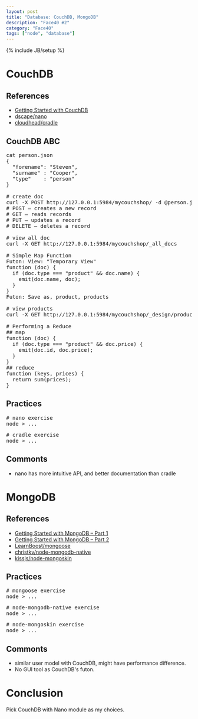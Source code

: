 ```yaml
---
layout: post
title: "Database: CouchDB, MongoDB"
description: "Face40 #2"
category: "Face40"
tags: ["node", "database"]
---
```

{% include JB/setup %}

# CouchDB

## References
* [Getting Started with CouchDB](http://net.tutsplus.com/tutorials/getting-started-with-couchdb/)
* [dscape/nano](https://github.com/dscape/nano)
* [cloudhead/cradle](https://github.com/cloudhead/cradle)

## CouchDB ABC
<pre>
cat person.json
{
  "forename": "Steven",
  "surname" : "Cooper",
  "type"    : "person"
}

# create doc
curl -X POST http://127.0.0.1:5984/mycouchshop/ -d @person.json -H "Content-Type: application/json"
# POST – creates a new record
# GET – reads records
# PUT – updates a record
# DELETE – deletes a record

# view all doc
curl -X GET http://127.0.0.1:5984/mycouchshop/_all_docs

# Simple Map Function
Futon: View: "Temporary View"
function (doc) {
  if (doc.type === "product" &amp;&amp; doc.name) {
    emit(doc.name, doc);
  }
}
Futon: Save as, product, products

# view products
curl -X GET http://127.0.0.1:5984/mycouchshop/_design/products/_view/products

# Performing a Reduce
## map
function (doc) {
  if (doc.type === "product" &amp;&amp; doc.price) {
    emit(doc.id, doc.price);
  }
}
## reduce
function (keys, prices) {
  return sum(prices);
}
</pre>

## Practices
<pre>
# nano exercise
node > ...
</pre>

<pre>
# cradle exercise
node > ...
</pre>

## Commonts
* nano has more intuitive API, and better documentation than cradle

# MongoDB

## References
* [Getting Started with MongoDB – Part 1](http://net.tutsplus.com/tutorials/databases/getting-started-with-mongodb/)
* [Getting Started with MongoDB – Part 2](http://net.tutsplus.com/tutorials/databases/getting-started-with-mongodb-part-2/)
* [LearnBoost/mongoose](https://github.com/learnboost/mongoose)
* [christkv/node-mongodb-native](https://github.com/christkv/node-mongodb-native)
* [kissjs/node-mongoskin](https://github.com/kissjs/node-mongoskin)

## Practices
<pre>
# mongoose exercise
node > ...
</pre>

<pre>
# node-mongodb-native exercise
node > ...
</pre>

<pre>
# node-mongoskin exercise
node > ...
</pre>

## Commonts
* similar user model with CouchDB, might have performance difference.
* No GUI tool as CouchDB's futon.

# Conclusion
Pick CouchDB with Nano module as my choices.
